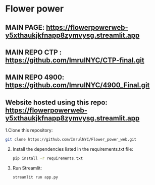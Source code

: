 # Flower power


## MAIN PAGE: https://flowerpowerweb-y5xthaukjkfnapp8zymvysg.streamlit.app
## MAIN REPO CTP : https://github.com/ImrulNYC/CTP-final.git
## MAIN REPO 4900: https://github.com/ImrulNYC/4900_Final.git

## Website hosted using this repo: https://flowerpowerweb-y5xthaukjkfnapp8zymvysg.streamlit.app

1.Clone this repository:
   ```sh
   git clone https://github.com/ImrulNYC/Flower_power_web.git
   ```
2. Install the dependencies listed in the requirements.txt file:
   ```sh
   pip install -r requirements.txt
   ```
3. Run Streamlit:
   ```sh
   streamlit run app.py
